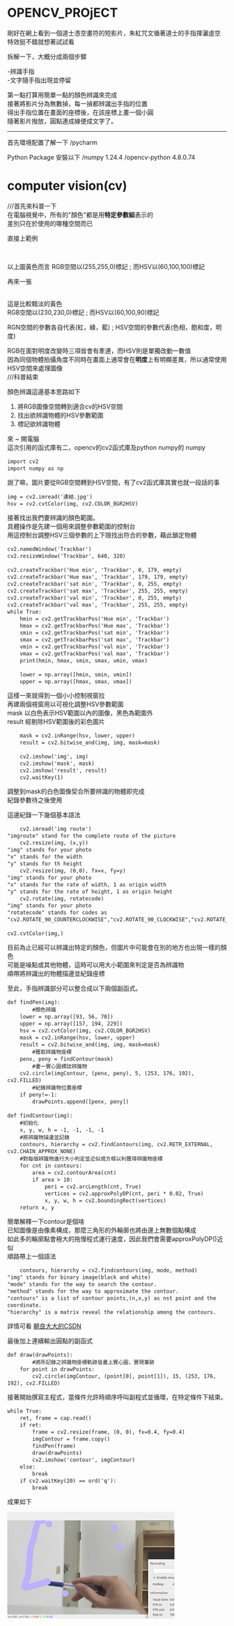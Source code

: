# OPENCV_PROjECT

剛好在網上看到一個道士憑空畫符的短影片，朱紅咒文循著道士的手指揮灑虛空    
特效挺不錯就想著試試看    


拆解一下，大概分成兩個步驟   


-辨識手指  
-文字隨手指出現並停留
    
    
第一點打算用簡單一點的顏色辨識來完成  
接著將影片分為無數揁，每一揁都辨識出手指的位置  
得出手指位置在畫面的座標後，在該座標上畫一個小圓  
隨著影片撥放，圓點連成線便成文字了。

----  

首先環境配置了解一下
/pycharm

Python Package 安裝以下
/numpy 1.24.4
/opencv-python 4.8.0.74



# computer vision(cv)

///首先來科普一下  
在電腦視覺中，所有的"顏色"都是用**特定參數組**表示的    
差別只在於使用的哪種空間而已    

直接上範例

![]()  

以上圖黃色而言
RGB空間以(255,255,0)標記 ; 而HSV以(60,100,100)標記


再來一張  
![]()  
  
這是比較黯淡的黃色  
RGB空間以(230,230,0)標記 ; 而HSV以(60,100,90)標記  
  
RGN空間的參數各自代表(紅，綠，藍) ; HSV空間的參數代表(色相，飽和度，明度)  
  
RGB在面對明度改變時三項皆會有牽連，而HSV則是單獨改動一數值  
因為同個物體拍攝角度不同時在畫面上通常會在**明度**上有明顯差異，所以通常使用HSV空間來處理圖像  
///科普結束


顏色辨識這邊基本思路如下  
1. 將RGB圖像空間轉到適合cv的HSV空間
2. 找出欲辨識物體的HSV參數範圍
3. 標記欲辨識物體

   
來 ~ 開電腦   
這次引用的函式庫有二，opencv的cv2函式庫及python numpy的 numpy  

    import cv2
    import numpy as np


說了嘛，圖片要從RGB空間轉到HSV空間，有了cv2函式庫其實也就一段話的事

    img = cv2.imread('連結.jpg')
    hsv = cv2.cvtColor(img, cv2.COLOR_BGR2HSV)

接著找出我們要辨識的顏色範圍。  
具體操作是先建一個用來調整參數範圍的控制台    
用這控制台調整HSV三個參數的上下限找出符合的參數，藉此鎖定物體  

    cv2.namedWindow('Trackbar')
    cv2.resizeWindow('Trackbar', 640, 320)

    cv2.createTrackbar('Hue min', 'Trackbar', 0, 179, empty)
    cv2.createTrackbar('Hue max', 'Trackbar', 179, 179, empty)
    cv2.createTrackbar('sat min', 'Trackbar', 0, 255, empty)
    cv2.createTrackbar('sat max', 'Trackbar', 255, 255, empty)
    cv2.createTrackbar('val min', 'Trackbar', 0, 255, empty)
    cv2.createTrackbar('val max', 'Trackbar', 255, 255, empty)
    while True:
        hmin = cv2.getTrackbarPos('Hue min', 'Trackbar')
        hmax = cv2.getTrackbarPos('Hue max', 'Trackbar')
        smin = cv2.getTrackbarPos('sat min', 'Trackbar')
        smax = cv2.getTrackbarPos('sat max', 'Trackbar')
        vmin = cv2.getTrackbarPos('val min', 'Trackbar')
        vmax = cv2.getTrackbarPos('val max', 'Trackbar')
        print(hmin, hmax, smin, smax, vmin, vmax)

        lower = np.array([hmin, smin, vmin])
        upper = np.array([hmax, smax, vmax])
    
  
這樣一來就得到一個小小控制視窗拉   
再建兩個視窗用以可視化調整HSV參數範圍      
mask   以白色表示HSV範圍以內的圖像，黑色為範圍外       
result 經剔除HSV範圍後的彩色圖片    
    

        mask = cv2.inRange(hsv, lower, upper)
        result = cv2.bitwise_and(img, img, mask=mask)

        cv2.imshow('img', img)
        cv2.imshow('mask', mask)
        cv2.imshow('result', result)
        cv2.waitKey(1)

調整到mask的白色圖像契合所要辨識的物體即完成   
紀錄參數待之後使用  
  
這邊紀錄一下幾個基本語法  
        
        cv2.imread('img route')
    "imgroute" stand for the complete route of the picture
        cv2.resize(img, (x,y))
    "img" stands for your photo
    "x" stands for the width
    "y" stands for th height
        cv2.resize(img, (0,0), fx=x, fy=y)
    "img" stands for your photo
    "x" stands for the rate of width, 1 as origin width
    "y" stands for the rate of height, 1 as origin height
        cv2.rotate(img, rotatecode)
    "img" stands for your photo
    "rotatecode" stands for codes as "cv2.ROTATE_90_COUNTERCLOCKWISE","cv2.ROTATE_90_CLOCKWISE","cv2.ROTATE_180"

    cv2.cvtColor(img,)
    
目前為止已經可以辨識出特定的顏色，但圖片中可能會在別的地方也出現一樣的顏色  
可能是噪點或其他物體，這時可以用大小範圍來判定是否為辨識物  
順帶將辨識出的物體描邊並紀錄座標   

至此，手指辨識部分可以整合成以下兩個副函式。  

    def findPen(img):
            #顏色辨識
        lower = np.array([93, 56, 70])
        upper = np.array([157, 194, 229])
        hsv = cv2.cvtColor(img, cv2.COLOR_BGR2HSV)
        mask = cv2.inRange(hsv, lower, upper)
        result = cv2.bitwise_and(img, img, mask=mask)
            #獲取辨識物座標
        penx, peny = findContour(mask)
            #畫一實心圓標誌辨識物
        cv2.circle(imgContour, (penx, peny), 5, (253, 176, 192), cv2.FILLED)
            #紀錄辨識物位置座標
        if peny!=-1:
            drawPoints.append([penx, peny])  

    def findContour(img):
        #初始化
        x, y, w, h = -1, -1, -1, -1  
        #將辨識物描邊並記錄  
        contours, hierarchy = cv2.findContours(img, cv2.RETR_EXTERNAL, cv2.CHAIN_APPROX_NONE)  
        #對每個辨識物進行大小判定並近似成方框以利獲得辨識物座標  
        for cnt in contours:
            area = cv2.contourArea(cnt)
            if area > 10:
                peri = cv2.arcLength(cnt, True)
                vertices = cv2.approxPolyDP(cnt, peri * 0.02, True)
                x, y, w, h = cv2.boundingRect(vertices)
        return x, y

簡單解釋一下contour是個啥  
已知圖像是由像素構成，那麼三角形的外輪廓也將由邊上無數個點構成  
如此多的輪廓點會極大的拖慢程式運行速度，因此我們會需要approxPolyDP()近似  
順路帶上一個語法  
   
        contours, hierarchy = cv2.findcontours(img, mode, method)
    "img" stands for binary image(black and white)  
    "mode" stands for the way to search the contour.  
    "method" stands for the way to approximate the contour.  
    "contours" is a list of contour points,(n,x,y) as nst point and the coordinate.
    "hierarchy" is a matrix reveal the relationship among the contours.
    
詳情可看
[朝良大大的CSDN](https://blog.csdn.net/vclearner2/article/details/120776685)


最後加上連續輸出圓點的副函式

    def draw(drawPoints):
            #將所記錄之辨識物座標軌跡皆畫上實心圓，實現筆跡
        for point in drawPoints:
            cv2.circle(imgContour, (point[0], point[1]), 15, (253, 176, 192), cv2.FILLED)

接著開始撰寫主程式，當條件允許時順序呼叫副程式並循環，在特定條件下結束。

    while True:
        ret, frame = cap.read()  
        if ret:  
            frame = cv2.resize(frame, (0, 0), fx=0.4, fy=0.4)
            imgContour = frame.copy()
            findPen(frame)
            draw(drawPoints)
            cv2.imshow('contour', imgContour)
        else:
            break
        if cv2.waitKey(20) == ord('q'):
            break

成果如下
  
![](images/penDrawing_AdobeExpress.gif)
